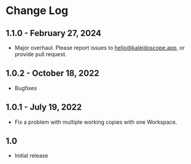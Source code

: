 # Change Log

## 1.1.0 - February 27, 2024

* Major overhaul. Please report issues to hello@kaleidoscope.app, or provide pull request.

## 1.0.2 - October 18, 2022

* Bugfixes

## 1.0.1 - July 19, 2022

* Fix a problem with multiple working copies with one Workspace.

## 1.0

- Initial release

